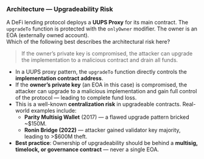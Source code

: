 ### Architecture — Upgradeability Risk

A DeFi lending protocol deploys a **UUPS Proxy** for its main contract. The `upgradeTo` function is protected with the `onlyOwner` modifier. The owner is an EOA (externally owned account).  
Which of the following best describes the architectural risk here?
> If the owner’s private key is compromised, the attacker can upgrade the implementation to a malicious contract and drain all funds.
- In a UUPS proxy pattern, the `upgradeTo` function directly controls the **implementation contract address**.
- If the **owner’s private key** (an EOA in this case) is compromised, the attacker can upgrade to a malicious implementation and gain full control of the protocol — leading to complete fund loss.
- This is a well-known **centralization risk** in upgradeable contracts. Real-world examples include:
  - **Parity Multisig Wallet** (2017) — a flawed upgrade pattern bricked ~$150M.
  - **Ronin Bridge (2022)** — attacker gained validator key majority, leading to >$600M theft.
- **Best practice**: Ownership of upgradeability should be behind a **multisig, timelock, or governance contract** — never a single EOA.
